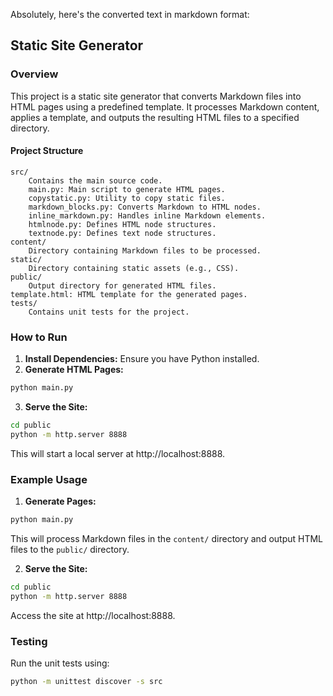 Absolutely, here's the converted text in markdown format:

## Static Site Generator

### Overview

This project is a static site generator that converts Markdown files into HTML pages using a predefined template. It processes Markdown content, applies a template, and outputs the resulting HTML files to a specified directory.

#### Project Structure

```
src/
    Contains the main source code.
    main.py: Main script to generate HTML pages.
    copystatic.py: Utility to copy static files.
    markdown_blocks.py: Converts Markdown to HTML nodes.
    inline_markdown.py: Handles inline Markdown elements.
    htmlnode.py: Defines HTML node structures.
    textnode.py: Defines text node structures.
content/
    Directory containing Markdown files to be processed.
static/
    Directory containing static assets (e.g., CSS).
public/
    Output directory for generated HTML files.
template.html: HTML template for the generated pages.
tests/
    Contains unit tests for the project.
```

### How to Run

1. **Install Dependencies:** Ensure you have Python installed.
2. **Generate HTML Pages:**

```bash
python main.py
```

3. **Serve the Site:**

```bash
cd public
python -m http.server 8888
```

This will start a local server at http://localhost:8888.

### Example Usage

1. **Generate Pages:**

```bash
python main.py
```

This will process Markdown files in the `content/` directory and output HTML files to the `public/` directory.

2. **Serve the Site:**

```bash
cd public
python -m http.server 8888
```

Access the site at http://localhost:8888.

### Testing

Run the unit tests using:

```bash
python -m unittest discover -s src
```




